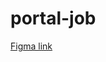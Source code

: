 # portal-job

[Figma link](https://www.figma.com/design/1aXO6JAeTw8I9YUyjCPwqy/Untitled?node-id=0-1&t=ranDKfR6Y36bX4r7-0)